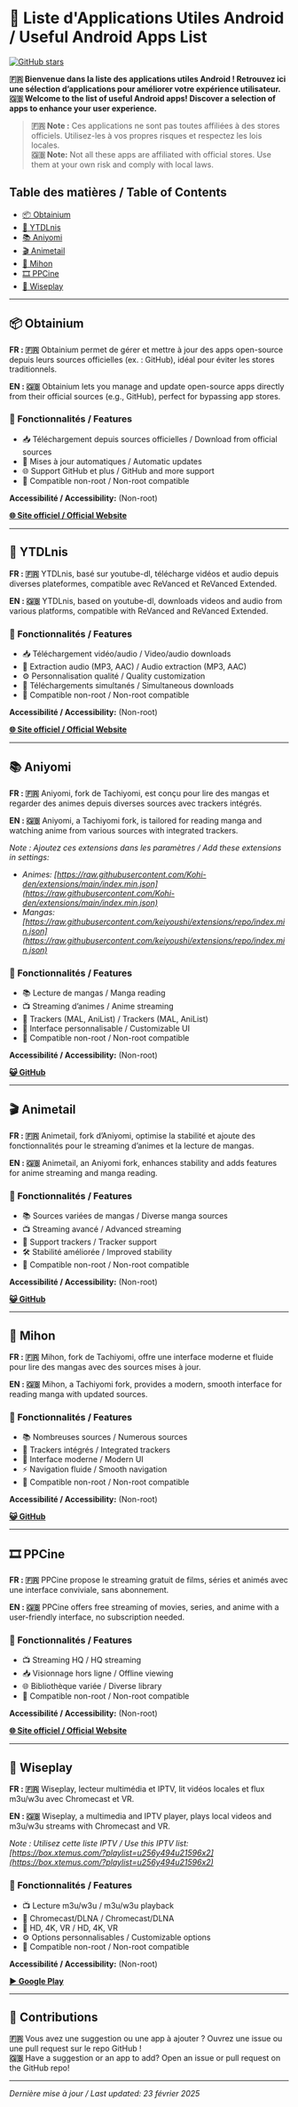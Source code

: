 # 📱 Liste d'Applications Utiles Android / Useful Android Apps List

[![GitHub stars](https://img.shields.io/github/stars/ton-repo?style=social)](https://github.com/ton-repo)

**🇫🇷 Bienvenue dans la liste des applications utiles Android ! Retrouvez ici une sélection d’applications pour améliorer votre expérience utilisateur.**  
**🇬🇧 Welcome to the list of useful Android apps! Discover a selection of apps to enhance your user experience.**

> **🇫🇷 Note :** Ces applications ne sont pas toutes affiliées à des stores officiels. Utilisez-les à vos propres risques et respectez les lois locales.  
> **🇬🇧 Note:** Not all these apps are affiliated with official stores. Use them at your own risk and comply with local laws.

## Table des matières / Table of Contents
- [📦 Obtainium](#-obtainium)
- [🎥 YTDLnis](#-ytdlnis)
- [📚 Aniyomi](#-aniyomi)
- [🎬 Animetail](#-animetail)
- [📖 Mihon](#-mihon)
- [🎞️ PPCine](#-ppcine)
- [📡 Wiseplay](#-wiseplay)

---

## 📦 Obtainium  

**FR : 🇫🇷** Obtainium permet de gérer et mettre à jour des apps open-source depuis leurs sources officielles (ex. : GitHub), idéal pour éviter les stores traditionnels.  

**EN : 🇬🇧** Obtainium lets you manage and update open-source apps directly from their official sources (e.g., GitHub), perfect for bypassing app stores.  

### 🎯 Fonctionnalités / Features  
- 📥 Téléchargement depuis sources officielles / Download from official sources  
- 🔄 Mises à jour automatiques / Automatic updates  
- 🌐 Support GitHub et plus / GitHub and more support  
- 📱 Compatible non-root / Non-root compatible  

**Accessibilité / Accessibility:** (Non-root)  

[**🌐 Site officiel / Official Website**](https://obtainium.imranr.dev/)  

---

## 🎥 YTDLnis  

**FR : 🇫🇷** YTDLnis, basé sur youtube-dl, télécharge vidéos et audio depuis diverses plateformes, compatible avec ReVanced et ReVanced Extended.  

**EN : 🇬🇧** YTDLnis, based on youtube-dl, downloads videos and audio from various platforms, compatible with ReVanced and ReVanced Extended.  

### 🎯 Fonctionnalités / Features  
- 📥 Téléchargement vidéo/audio / Video/audio downloads  
- 🎵 Extraction audio (MP3, AAC) / Audio extraction (MP3, AAC)  
- ⚙️ Personnalisation qualité / Quality customization  
- 🚀 Téléchargements simultanés / Simultaneous downloads  
- 📱 Compatible non-root / Non-root compatible  

**Accessibilité / Accessibility:** (Non-root)  

[**🌐 Site officiel / Official Website**](https://ytdlnis.org/)  

---

## 📚 Aniyomi  

**FR : 🇫🇷** Aniyomi, fork de Tachiyomi, est conçu pour lire des mangas et regarder des animes depuis diverses sources avec trackers intégrés.  

**EN : 🇬🇧** Aniyomi, a Tachiyomi fork, is tailored for reading manga and watching anime from various sources with integrated trackers.  

*Note : Ajoutez ces extensions dans les paramètres / Add these extensions in settings:*  
- *Animes: [https://raw.githubusercontent.com/Kohi-den/extensions/main/index.min.json](https://raw.githubusercontent.com/Kohi-den/extensions/main/index.min.json)*  
- *Mangas: [https://raw.githubusercontent.com/keiyoushi/extensions/repo/index.min.json](https://raw.githubusercontent.com/keiyoushi/extensions/repo/index.min.json)*  

### 🎯 Fonctionnalités / Features  
- 📚 Lecture de mangas / Manga reading  
- 📺 Streaming d’animes / Anime streaming  
- 🔗 Trackers (MAL, AniList) / Trackers (MAL, AniList)  
- 🎨 Interface personnalisable / Customizable UI  
- 📱 Compatible non-root / Non-root compatible  

**Accessibilité / Accessibility:** (Non-root)  

[**😺 GitHub**](https://github.com/aniyomiorg/aniyomi)  

---

## 🎬 Animetail  

**FR : 🇫🇷** Animetail, fork d’Aniyomi, optimise la stabilité et ajoute des fonctionnalités pour le streaming d’animes et la lecture de mangas.  

**EN : 🇬🇧** Animetail, an Aniyomi fork, enhances stability and adds features for anime streaming and manga reading.  

### 🎯 Fonctionnalités / Features  
- 📚 Sources variées de mangas / Diverse manga sources  
- 📺 Streaming avancé / Advanced streaming  
- 🔗 Support trackers / Tracker support  
- 🛠️ Stabilité améliorée / Improved stability  
- 📱 Compatible non-root / Non-root compatible  

**Accessibilité / Accessibility:** (Non-root)  

[**😺 GitHub**](https://github.com/Animetailapp/Animetail)  

---

## 📖 Mihon  

**FR : 🇫🇷** Mihon, fork de Tachiyomi, offre une interface moderne et fluide pour lire des mangas avec des sources mises à jour.  

**EN : 🇬🇧** Mihon, a Tachiyomi fork, provides a modern, smooth interface for reading manga with updated sources.  

### 🎯 Fonctionnalités / Features  
- 📚 Nombreuses sources / Numerous sources  
- 🔗 Trackers intégrés / Integrated trackers  
- 🎨 Interface moderne / Modern UI  
- ⚡ Navigation fluide / Smooth navigation  
- 📱 Compatible non-root / Non-root compatible  

**Accessibilité / Accessibility:** (Non-root)  

[**😺 GitHub**](https://github.com/mihonapp/mihon)  

---

## 🎞️ PPCine  

**FR : 🇫🇷** PPCine propose le streaming gratuit de films, séries et animés avec une interface conviviale, sans abonnement.  

**EN : 🇬🇧** PPCine offers free streaming of movies, series, and anime with a user-friendly interface, no subscription needed.  

### 🎯 Fonctionnalités / Features  
- 📺 Streaming HQ / HQ streaming  
- 📥 Visionnage hors ligne / Offline viewing  
- 🌐 Bibliothèque variée / Diverse library  
- 📱 Compatible non-root / Non-root compatible  

**Accessibilité / Accessibility:** (Non-root)  

[**🌐 Site officiel / Official Website**](http://www.ppcine.com/)  

---

## 📡 Wiseplay  

**FR : 🇫🇷** Wiseplay, lecteur multimédia et IPTV, lit vidéos locales et flux m3u/w3u avec Chromecast et VR.  

**EN : 🇬🇧** Wiseplay, a multimedia and IPTV player, plays local videos and m3u/w3u streams with Chromecast and VR.  

*Note : Utilisez cette liste IPTV / Use this IPTV list:*  
*[https://box.xtemus.com/?playlist=u256y494u21596x2](https://box.xtemus.com/?playlist=u256y494u21596x2)*  

### 🎯 Fonctionnalités / Features  
- 📺 Lecture m3u/w3u / m3u/w3u playback  
- 📡 Chromecast/DLNA / Chromecast/DLNA  
- 🎥 HD, 4K, VR / HD, 4K, VR  
- ⚙️ Options personnalisables / Customizable options  
- 📱 Compatible non-root / Non-root compatible  

**Accessibilité / Accessibility:** (Non-root)  

[**▶️ Google Play**](https://play.google.com/store/apps/details?id=com.wiseplay)  

---

## 🤝 Contributions  
**🇫🇷** Vous avez une suggestion ou une app à ajouter ? Ouvrez une issue ou une pull request sur le repo GitHub !  
**🇬🇧** Have a suggestion or an app to add? Open an issue or pull request on the GitHub repo!

---

*Dernière mise à jour / Last updated: 23 février 2025*
